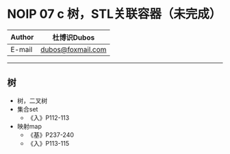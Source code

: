 NOIP 07 c 树，STL关联容器（未完成）  
======

|Author|杜博识Dubos|
|---|---|
|E-mail|dubos@foxmail.com|
------

## 树
* 树，二叉树
* 集合set
	* 《入》P112-113
* 映射map
	* 《基》P237-240
	* 《入》P113-115
